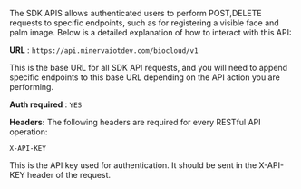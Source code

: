 <!-- ## Document: -->
The SDK APIS allows authenticated users to perform POST,DELETE requests to specific endpoints, such as for registering a visible face and palm image. Below is a detailed explanation of how to interact with this API:

**URL** : `https://api.minervaiotdev.com/biocloud/v1`

This is the base URL for all SDK API requests, and you will need to append specific endpoints to this base URL depending on the API action you are performing.

**Auth required** : `YES`

**Headers:**
The following headers are required for every RESTful API operation:

```
X-API-KEY
```

This is the API key used for authentication. It should be sent in the X-API-KEY header of the request.


